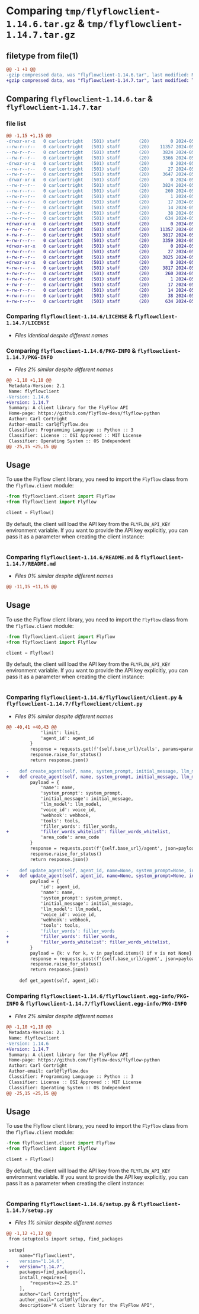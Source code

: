 # Comparing `tmp/flyflowclient-1.14.6.tar.gz` & `tmp/flyflowclient-1.14.7.tar.gz`

## filetype from file(1)

```diff
@@ -1 +1 @@
-gzip compressed data, was "flyflowclient-1.14.6.tar", last modified: Mon May 13 00:57:34 2024, max compression
+gzip compressed data, was "flyflowclient-1.14.7.tar", last modified: Tue May 14 00:50:10 2024, max compression
```

## Comparing `flyflowclient-1.14.6.tar` & `flyflowclient-1.14.7.tar`

### file list

```diff
@@ -1,15 +1,15 @@
-drwxr-xr-x   0 carlcortright   (501) staff       (20)        0 2024-05-13 00:57:34.774289 flyflowclient-1.14.6/
--rw-r--r--   0 carlcortright   (501) staff       (20)    11357 2024-05-12 23:23:34.000000 flyflowclient-1.14.6/LICENSE
--rw-r--r--   0 carlcortright   (501) staff       (20)     3824 2024-05-13 00:57:34.774098 flyflowclient-1.14.6/PKG-INFO
--rw-r--r--   0 carlcortright   (501) staff       (20)     3366 2024-05-12 23:58:02.000000 flyflowclient-1.14.6/README.md
-drwxr-xr-x   0 carlcortright   (501) staff       (20)        0 2024-05-13 00:57:34.773056 flyflowclient-1.14.6/flyflowclient/
--rw-r--r--   0 carlcortright   (501) staff       (20)       27 2024-05-13 00:56:24.000000 flyflowclient-1.14.6/flyflowclient/__init__.py
--rw-r--r--   0 carlcortright   (501) staff       (20)     3647 2024-05-12 23:45:58.000000 flyflowclient-1.14.6/flyflowclient/client.py
-drwxr-xr-x   0 carlcortright   (501) staff       (20)        0 2024-05-13 00:57:34.773898 flyflowclient-1.14.6/flyflowclient.egg-info/
--rw-r--r--   0 carlcortright   (501) staff       (20)     3824 2024-05-13 00:57:34.000000 flyflowclient-1.14.6/flyflowclient.egg-info/PKG-INFO
--rw-r--r--   0 carlcortright   (501) staff       (20)      260 2024-05-13 00:57:34.000000 flyflowclient-1.14.6/flyflowclient.egg-info/SOURCES.txt
--rw-r--r--   0 carlcortright   (501) staff       (20)        1 2024-05-13 00:57:34.000000 flyflowclient-1.14.6/flyflowclient.egg-info/dependency_links.txt
--rw-r--r--   0 carlcortright   (501) staff       (20)       17 2024-05-13 00:57:34.000000 flyflowclient-1.14.6/flyflowclient.egg-info/requires.txt
--rw-r--r--   0 carlcortright   (501) staff       (20)       14 2024-05-13 00:57:34.000000 flyflowclient-1.14.6/flyflowclient.egg-info/top_level.txt
--rw-r--r--   0 carlcortright   (501) staff       (20)       38 2024-05-13 00:57:34.774348 flyflowclient-1.14.6/setup.cfg
--rw-r--r--   0 carlcortright   (501) staff       (20)      634 2024-05-13 00:57:32.000000 flyflowclient-1.14.6/setup.py
+drwxr-xr-x   0 carlcortright   (501) staff       (20)        0 2024-05-14 00:50:10.009791 flyflowclient-1.14.7/
+-rw-r--r--   0 carlcortright   (501) staff       (20)    11357 2024-05-12 23:23:34.000000 flyflowclient-1.14.7/LICENSE
+-rw-r--r--   0 carlcortright   (501) staff       (20)     3817 2024-05-14 00:50:10.009168 flyflowclient-1.14.7/PKG-INFO
+-rw-r--r--   0 carlcortright   (501) staff       (20)     3359 2024-05-13 01:08:29.000000 flyflowclient-1.14.7/README.md
+drwxr-xr-x   0 carlcortright   (501) staff       (20)        0 2024-05-14 00:50:09.992414 flyflowclient-1.14.7/flyflowclient/
+-rw-r--r--   0 carlcortright   (501) staff       (20)       27 2024-05-13 00:56:24.000000 flyflowclient-1.14.7/flyflowclient/__init__.py
+-rw-r--r--   0 carlcortright   (501) staff       (20)     3825 2024-05-14 00:44:35.000000 flyflowclient-1.14.7/flyflowclient/client.py
+drwxr-xr-x   0 carlcortright   (501) staff       (20)        0 2024-05-14 00:50:10.000765 flyflowclient-1.14.7/flyflowclient.egg-info/
+-rw-r--r--   0 carlcortright   (501) staff       (20)     3817 2024-05-14 00:50:09.000000 flyflowclient-1.14.7/flyflowclient.egg-info/PKG-INFO
+-rw-r--r--   0 carlcortright   (501) staff       (20)      260 2024-05-14 00:50:09.000000 flyflowclient-1.14.7/flyflowclient.egg-info/SOURCES.txt
+-rw-r--r--   0 carlcortright   (501) staff       (20)        1 2024-05-14 00:50:09.000000 flyflowclient-1.14.7/flyflowclient.egg-info/dependency_links.txt
+-rw-r--r--   0 carlcortright   (501) staff       (20)       17 2024-05-14 00:50:09.000000 flyflowclient-1.14.7/flyflowclient.egg-info/requires.txt
+-rw-r--r--   0 carlcortright   (501) staff       (20)       14 2024-05-14 00:50:09.000000 flyflowclient-1.14.7/flyflowclient.egg-info/top_level.txt
+-rw-r--r--   0 carlcortright   (501) staff       (20)       38 2024-05-14 00:50:10.009882 flyflowclient-1.14.7/setup.cfg
+-rw-r--r--   0 carlcortright   (501) staff       (20)      634 2024-05-14 00:50:08.000000 flyflowclient-1.14.7/setup.py
```

### Comparing `flyflowclient-1.14.6/LICENSE` & `flyflowclient-1.14.7/LICENSE`

 * *Files identical despite different names*

### Comparing `flyflowclient-1.14.6/PKG-INFO` & `flyflowclient-1.14.7/PKG-INFO`

 * *Files 2% similar despite different names*

```diff
@@ -1,10 +1,10 @@
 Metadata-Version: 2.1
 Name: flyflowclient
-Version: 1.14.6
+Version: 1.14.7
 Summary: A client library for the FlyFlow API
 Home-page: https://github.com/flyflow-devs/flyflow-python
 Author: Carl Cortright
 Author-email: carl@flyflow.dev
 Classifier: Programming Language :: Python :: 3
 Classifier: License :: OSI Approved :: MIT License
 Classifier: Operating System :: OS Independent
@@ -25,15 +25,15 @@
 ```
 
 ## Usage
 
 To use the Flyflow client library, you need to import the `Flyflow` class from the `flyflow.client` module:
 
 ```python
-from flyflowclient.client import Flyflow
+from flyflowclient import Flyflow
 
 client = Flyflow()
 ```
 
 By default, the client will load the API key from the `FLYFLOW_API_KEY` environment variable. If you want to provide the API key explicitly, you can pass it as a parameter when creating the client instance:
 
 ```python
```

### Comparing `flyflowclient-1.14.6/README.md` & `flyflowclient-1.14.7/README.md`

 * *Files 0% similar despite different names*

```diff
@@ -11,15 +11,15 @@
 ```
 
 ## Usage
 
 To use the Flyflow client library, you need to import the `Flyflow` class from the `flyflow.client` module:
 
 ```python
-from flyflowclient.client import Flyflow
+from flyflowclient import Flyflow
 
 client = Flyflow()
 ```
 
 By default, the client will load the API key from the `FLYFLOW_API_KEY` environment variable. If you want to provide the API key explicitly, you can pass it as a parameter when creating the client instance:
 
 ```python
```

### Comparing `flyflowclient-1.14.6/flyflowclient/client.py` & `flyflowclient-1.14.7/flyflowclient/client.py`

 * *Files 8% similar despite different names*

```diff
@@ -40,41 +40,43 @@
             'limit': limit,
             'agent_id': agent_id
         }
         response = requests.get(f'{self.base_url}/calls', params=params, headers=self.headers)
         response.raise_for_status()
         return response.json()
 
-    def create_agent(self, name, system_prompt, initial_message, llm_model, voice_id, webhook, tools, filler_words, area_code):
+    def create_agent(self, name, system_prompt, initial_message, llm_model, voice_id, webhook, tools, filler_words, filler_words_whitelist, area_code):
         payload = {
             'name': name,
             'system_prompt': system_prompt,
             'initial_message': initial_message,
             'llm_model': llm_model,
             'voice_id': voice_id,
             'webhook': webhook,
             'tools': tools,
             'filler_words': filler_words,
+            'filler_words_whitelist': filler_words_whitelist,
             'area_code': area_code
         }
         response = requests.post(f'{self.base_url}/agent', json=payload, headers=self.headers)
         response.raise_for_status()
         return response.json()
 
-    def update_agent(self, agent_id, name=None, system_prompt=None, initial_message=None, llm_model=None, voice_id=None, webhook=None, tools=None, filler_words=None):
+    def update_agent(self, agent_id, name=None, system_prompt=None, initial_message=None, llm_model=None, voice_id=None, webhook=None, tools=None, filler_words=None, filler_words_whitelist=None):
         payload = {
             'id': agent_id,
             'name': name,
             'system_prompt': system_prompt,
             'initial_message': initial_message,
             'llm_model': llm_model,
             'voice_id': voice_id,
             'webhook': webhook,
             'tools': tools,
-            'filler_words': filler_words
+            'filler_words': filler_words,
+            'filler_words_whitelist': filler_words_whitelist,
         }
         payload = {k: v for k, v in payload.items() if v is not None}
         response = requests.post(f'{self.base_url}/agent', json=payload, headers=self.headers)
         response.raise_for_status()
         return response.json()
 
     def get_agent(self, agent_id):
```

### Comparing `flyflowclient-1.14.6/flyflowclient.egg-info/PKG-INFO` & `flyflowclient-1.14.7/flyflowclient.egg-info/PKG-INFO`

 * *Files 2% similar despite different names*

```diff
@@ -1,10 +1,10 @@
 Metadata-Version: 2.1
 Name: flyflowclient
-Version: 1.14.6
+Version: 1.14.7
 Summary: A client library for the FlyFlow API
 Home-page: https://github.com/flyflow-devs/flyflow-python
 Author: Carl Cortright
 Author-email: carl@flyflow.dev
 Classifier: Programming Language :: Python :: 3
 Classifier: License :: OSI Approved :: MIT License
 Classifier: Operating System :: OS Independent
@@ -25,15 +25,15 @@
 ```
 
 ## Usage
 
 To use the Flyflow client library, you need to import the `Flyflow` class from the `flyflow.client` module:
 
 ```python
-from flyflowclient.client import Flyflow
+from flyflowclient import Flyflow
 
 client = Flyflow()
 ```
 
 By default, the client will load the API key from the `FLYFLOW_API_KEY` environment variable. If you want to provide the API key explicitly, you can pass it as a parameter when creating the client instance:
 
 ```python
```

### Comparing `flyflowclient-1.14.6/setup.py` & `flyflowclient-1.14.7/setup.py`

 * *Files 1% similar despite different names*

```diff
@@ -1,12 +1,12 @@
 from setuptools import setup, find_packages
 
 setup(
     name="flyflowclient",
-    version="1.14.6",
+    version="1.14.7",
     packages=find_packages(),
     install_requires=[
         "requests>=2.25.1"
     ],
     author="Carl Cortright",
     author_email="carl@flyflow.dev",
     description="A client library for the FlyFlow API",
```

